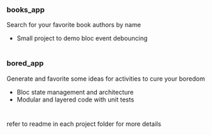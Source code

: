  ### books_app
 Search for your favorite book authors by name
 - Small project to demo bloc event debouncing
 
 #
 
 ### bored_app 
 Generate and favorite some ideas for activities to cure your boredom
 - Bloc state management and architecture
 - Modular and layered code with unit tests
 
 #
 
 refer to readme in each project folder for more details 
